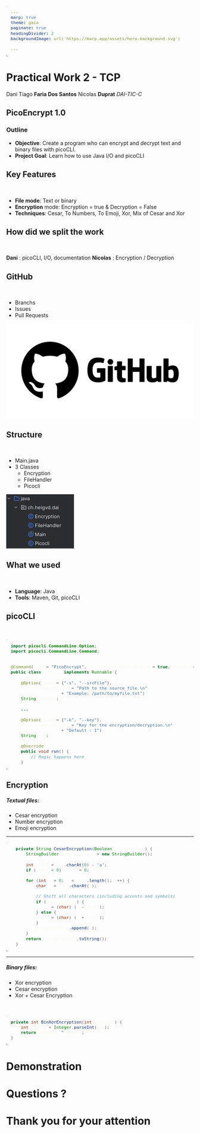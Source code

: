 ```yaml
---
marp: true
theme: gaia
paginate: true
headingDivider: 2
backgroundImage: url('https://marp.app/assets/hero-background.svg')

---
```


<style>
pre {
  background-color: #2e2e2e;  /* Dark background */
  color: #f8f8f2;            /* Light text color */
  font-size: 0.95em;         /* Font size */
  border-radius: 8px;        /* Rounded corners */
  padding: 12px;             /* Padding inside the code block */
  box-shadow: 0px 4px 10px rgba(0, 0, 0, 0.5); /* Shadow for depth */
  width: 100%;               /* Full width */
  margin: 0;                 /* Remove default margins */
}

pre code {
  background: none; /* Remove any background on the code element */
  display: block;
}

/* Optional: Make sure code blocks stretch to the edges */
.marp-slide {
  padding: 0 !important; /* Override default slide padding */
}
</style>

# Practical Work 2 - TCP
Dani Tiago **Faria Dos Santos**
Nicolas **Duprat**
*DAI-TIC-C*



## PicoEncrypt 1.0
### Outline

- **Objective**: Create a program who can encrypt and decrypt text and binary files with picoCLI.
- **Project Goal**: Learn how to use Java I/O and picoCLI

## Key Features

<br>

- **File mode**: Text or binary
- **Encryption** mode: Encryption = true & Decryption = False
- **Techniques**: Cesar, To Numbers, To Emoji, Xor, Mix of Cesar and Xor


## How did we split the work

<br>


**Dani** : picoCLI,  I/O, documentation
**Nicolas** : Encryption / Decryption


## GitHub

<br>


- Branchs
- Issues
- Pull Requests
  
![bg right:40% vcenter contain](./Git.jpg)


## Structure
<br>

- Main.java
- 3 Classes
  - Encryption
  - FileHandler
  - Picocli

![bg right:40% vcenter height:50%](./tree.png)


## What we used
<br>


- **Language**: Java
- **Tools**: Maven, Git, picoCLI


## picoCLI
<br>

```Java
import picocli.CommandLine.Option;
import picocli.CommandLine.Command;


@Command(name = "PicoEncrypt", mixinStandardHelpOptions = true, version = "PicoEncrypt 1.0", description = "Simple encrypt/decrypt app with picco")
public class Picocli implements Runnable {

    @Option(names = {"-s", "--srcFile"},
            description = "Path to the source file.\n"
                    + "Example: /path/to/myfile.txt")
    String srcFile;

    ...

    @Option(names = {"-k", "--key"},
            description = "Key for the encryption/decryption.\n"
                    + "Default : 1")
    String key;

    @Override
    public void run() {
        // Magic happens here 
    }

```
## Encryption
##### Textual files:

- Cesar encryption
- Number encryption
- Emoji encryption
  
---
  ```Java
    private String CesarEncryption(Boolean isDecrypting) {
        StringBuilder encryptedText = new StringBuilder();
        
        int shift = key.charAt(0) - 'a';
        if (shift < 0) shift = 0;

        for (int i = 0; i < text.length(); i++) {
            char c = text.charAt(i);

            // Shift all characters (including accents and symbols)
            if (isDecrypting) {
                c = (char) (c - shift);
            } else {
                c = (char) (c + shift);
            }
            encryptedText.append(c);
        }
        return encryptedText.toString();
    }
  ```
---

##### Binary files:
- Xor encryption
- Cesar encryption
- Xor + Cesar Encryption

<br>

```Java
private int BinXorEncryption(int byteData) {
    int intKey = Integer.parseInt(key);
    return byteData ^ intKey;
}
```

# Demonstration
<style scoped>
section {
  display: flex;
  justify-content: center; /* Center horizontally */
  align-items: center;     /* Center vertically */
}
</style>

# Questions ?
<style scoped>
section {
  display: flex;
  justify-content: center; /* Center horizontally */
  align-items: center;     /* Center vertically */
}
</style>

# Thank you for your attention
<style scoped>
section {
  display: flex;
  justify-content: center; /* Center horizontally */
  align-items: center;     /* Center vertically */
}
</style>